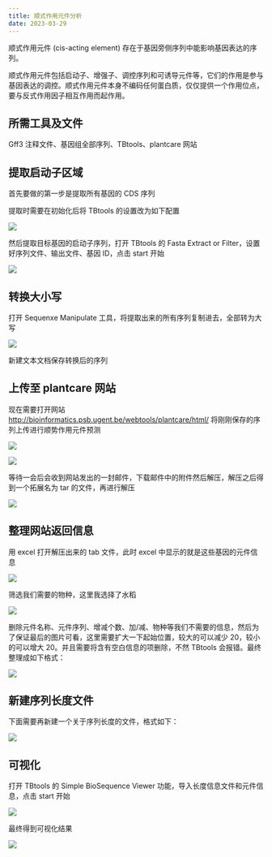 ```yaml
---
title: 顺式作用元件分析
date: 2023-03-29
---
```


顺式作用元件 (cis-acting element) 存在于基因旁侧序列中能影响基因表达的序列。

<!--more-->

顺式作用元件包括启动子、增强子、调控序列和可诱导元件等，它们的作用是参与基因表达的调控。顺式作用元件本身不编码任何蛋白质，仅仅提供一个作用位点，要与反式作用因子相互作用而起作用。

## 所需工具及文件

Gff3 注释文件、基因组全部序列、TBtools、plantcare 网站

## 提取启动子区域

首先要做的第一步是提取所有基因的 CDS 序列

提取时需要在初始化后将 TBtools 的设置改为如下配置

![](https://images.yuanj.top/20230329211100.png)

然后提取目标基因的启动子序列，打开 TBtools 的 Fasta Extract or Filter，设置好序列文件、输出文件、基因 ID，点击 start 开始

![](https://images.yuanj.top/20230329211136.png)

## 转换大小写

打开 Sequenxe Manipulate 工具，将提取出来的所有序列复制进去，全部转为大写

![](https://images.yuanj.top/20230329211229.png)

新建文本文档保存转换后的序列

## 上传至 plantcare 网站

现在需要打开网站 http://bioinformatics.psb.ugent.be/webtools/plantcare/html/ 将刚刚保存的序列上传进行顺势作用元件预测

![](https://images.yuanj.top/20230329211337.png)

![](https://images.yuanj.top/20230329211353.png)

等待一会后会收到网站发出的一封邮件，下载邮件中的附件然后解压，解压之后得到一个拓展名为 tar 的文件，再进行解压

![](https://images.yuanj.top/20230329211417.png)

## 整理网站返回信息

用 excel 打开解压出来的 tab 文件，此时 excel 中显示的就是这些基因的元件信息

![](https://images.yuanj.top/20230329211509.png)

筛选我们需要的物种，这里我选择了水稻

![](https://images.yuanj.top/20230329211536.png)

删除元件名称、元件序列、增减个数、加/减、物种等我们不需要的信息，然后为了保证最后的图片可看，这里需要扩大一下起始位置，较大的可以减少 20，较小的可以增大 20。并且需要将含有空白信息的项删除，不然 TBtools 会报错。最终整理成如下格式：

![](https://images.yuanj.top/20230329211727.png)

## 新建序列长度文件

下面需要再新建一个关于序列长度的文件，格式如下：

![](https://images.yuanj.top/20230329211747.png)

## 可视化

打开 TBtools 的 Simple BioSequence Viewer 功能，导入长度信息文件和元件信息，点击 start 开始

![](https://images.yuanj.top/20230329211757.png)

最终得到可视化结果

![](https://images.yuanj.top/20230329211815.png)